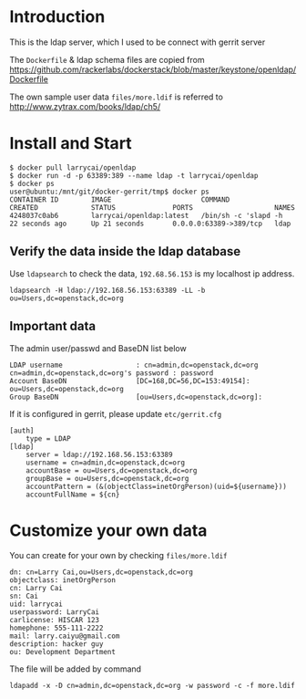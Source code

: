 # Introduction #

This is the ldap server, which I used to be connect with gerrit server

The `Dockerfile` & ldap schema files are copied from https://github.com/rackerlabs/dockerstack/blob/master/keystone/openldap/Dockerfile

The own sample user data `files/more.ldif` is referred to http://www.zytrax.com/books/ldap/ch5/ 

# Install and Start #

    $ docker pull larrycai/openldap
    $ docker run -d -p 63389:389 --name ldap -t larrycai/openldap
    $ docker ps
    user@ubuntu:/mnt/git/docker-gerrit/tmp$ docker ps
    CONTAINER ID        IMAGE                      COMMAND                CREATED             STATUS              PORTS                    NAMES
    4248037c0ab6        larrycai/openldap:latest   /bin/sh -c 'slapd -h   22 seconds ago      Up 21 seconds       0.0.0.0:63389->389/tcp   ldap

## Verify the data inside the ldap database ##

Use `ldapsearch` to check the data, `192.68.56.153` is my localhost ip address.  

    ldapsearch -H ldap://192.168.56.153:63389 -LL -b ou=Users,dc=openstack,dc=org

## Important data ##

The admin user/passwd and BaseDN list below

    LDAP username                  : cn=admin,dc=openstack,dc=org
    cn=admin,dc=openstack,dc=org's password : password
    Account BaseDN                 [DC=168,DC=56,DC=153:49154]: ou=Users,dc=openstack,dc=org
    Group BaseDN                   [ou=Users,dc=openstack,dc=org]:

If it is configured in gerrit, please update `etc/gerrit.cfg` 

    [auth]
        type = LDAP
    [ldap]
        server = ldap://192.168.56.153:63389
        username = cn=admin,dc=openstack,dc=org
        accountBase = ou=Users,dc=openstack,dc=org
        groupBase = ou=Users,dc=openstack,dc=org
        accountPattern = (&(objectClass=inetOrgPerson)(uid=${username}))
        accountFullName = ${cn}

# Customize your own data #

You can create for your own by checking `files/more.ldif`

    dn: cn=Larry Cai,ou=Users,dc=openstack,dc=org
    objectclass: inetOrgPerson
    cn: Larry Cai
    sn: Cai
    uid: larrycai
    userpassword: LarryCai
    carlicense: HISCAR 123
    homephone: 555-111-2222
    mail: larry.caiyu@gmail.com
    description: hacker guy
    ou: Development Department  

The file will be added by command

    ldapadd -x -D cn=admin,dc=openstack,dc=org -w password -c -f more.ldif

